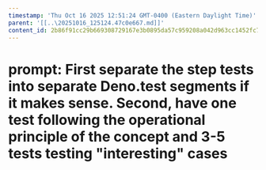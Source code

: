 ```yaml
---
timestamp: 'Thu Oct 16 2025 12:51:24 GMT-0400 (Eastern Daylight Time)'
parent: '[[..\20251016_125124.47c0e667.md]]'
content_id: 2b86f91cc29b669308729167e3b0895da57c959208a042d963cc1452fc762332
---
```


# prompt: First separate the step tests into separate Deno.test segments if it makes sense. Second, have one test following the operational principle of the concept and 3-5 tests testing "interesting" cases
